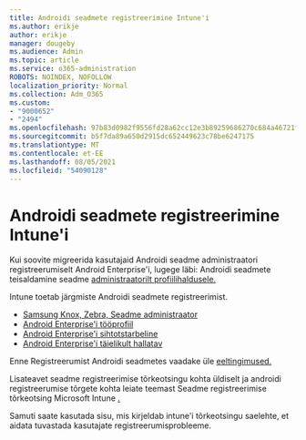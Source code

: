 ```yaml
---
title: Androidi seadmete registreerimine Intune'i
ms.author: erikje
author: erikje
manager: dougeby
ms.audience: Admin
ms.topic: article
ms.service: o365-administration
ROBOTS: NOINDEX, NOFOLLOW
localization_priority: Normal
ms.collection: Adm_O365
ms.custom:
- "9000652"
- "2494"
ms.openlocfilehash: 97b83d0982f9556fd28a62cc12e3b89259686270c684a46721f0ef3d683e5ae6
ms.sourcegitcommit: b5f7da89a650d2915dc652449623c78be6247175
ms.translationtype: MT
ms.contentlocale: et-EE
ms.lasthandoff: 08/05/2021
ms.locfileid: "54090128"
---
```

# <a name="enrolling-android-devices-into-intune"></a>Androidi seadmete registreerimine Intune'i

Kui soovite migreerida kasutajaid Androidi seadme administraatori registreerumiselt Android Enterprise'i, lugege läbi: Androidi seadmete teisaldamine seadme [administraatorilt profiilihaldusele.](https://docs.microsoft.com/mem/intune/enrollment/android-move-device-admin-work-profile)

Intune toetab järgmiste Androidi seadmete registreerimist.  

- [Samsung Knox, Zebra, Seadme administraator](https://docs.microsoft.com/mem/intune/enrollment/android-enroll-device-administrator)
- [Android Enterprise'i tööprofiil](https://docs.microsoft.com/mem/intune/enrollment/android-enterprise-overview)
- [Android Enterprise'i sihtotstarbeline](https://docs.microsoft.com/mem/intune/enrollment/android-dedicated-devices-fully-managed-enroll)
- [Android Enterprise'i täielikult hallatav](https://docs.microsoft.com/mem/intune/enrollment/android-fully-managed-enroll)

Enne Registreerumist Androidi seadmetes vaadake üle [eeltingimused.](https://docs.microsoft.com/intune/enrollment/android-enroll)  

Lisateavet seadme registreerimise tõrkeotsingu kohta üldiselt ja androidi registreerumise tõrgete kohta leiate teemast Seadme registreerimise tõrkeotsing Microsoft Intune [.](https://docs.microsoft.com/mem/intune/enrollment/troubleshoot-android-enrollment)

Samuti saate kasutada sisu, mis kirjeldab intune'i tõrkeotsingu saelehte, et aidata tuvastada kasutajate registreerumisprobleeme.
